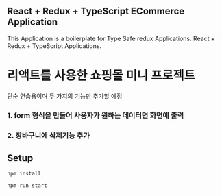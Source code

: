 
## React + Redux + TypeScript ECommerce Application

This Application is a boilerplate for Type Safe redux Applications. React + Redux + TypeScript Applications.

# 리액트를 사용한 쇼핑몰 미니 프로젝트
단순 연습용이며 두 가지의 기능만 추가할 예정


### 1. form 형식을 만들어 사용자가 원하는 데이터면 화면에 출력
### 2. 장바구니에 삭제기능 추가


## Setup

```
npm install

npm run start

```
